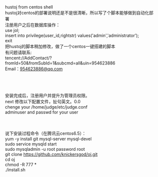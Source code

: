 hustoj from centos shell</br>
hustoj对centos的部署说明还是不是很清晰，所以写了个脚本能够做到自动化部署</br>
注册用户之后在数据库操作：</br>
use jol;</br>
insert into privilege(user_id,rightstr) values('admin','administrator');</br>
exit</br>
把hustoj的脚本稍加修改，做了一个centos一键搭建的脚本</br>
有问题请联系:</br>
tencent://AddContact/?fromId=50&fromSubId=1&subcmd=all&uin=954623886</br>
Email：954623886@qq.com</br></br></br></br></br>
安装完成后，注册用户并提升为管理员权限。</br>
next 修改以下配置文件，扯句英文。0.0</br>
chenge your /home/judge/etc/judge.conf </br>
adminuser and passwd for your user</br>
</br></br></br>
说下安装过程命令（在腾讯云centos6.5）：</br>
yum -y install git mysql-server mysql-devel</br>
sudo service mysqld start</br>
sudo mysqladmin -u root password root</br>
git clone https://github.com/knickersgod/oj.git</br>
cd oj</br>
chmod -R 777 *</br>
./install.sh</br>
